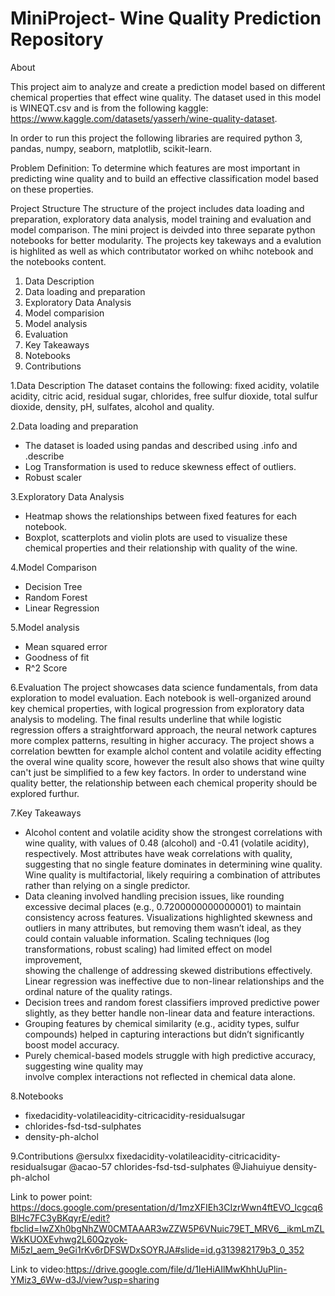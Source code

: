 # MiniProject- Wine Quality Prediction Repository

About

This project aim to analyze and create a prediction model based on different chemical properties that effect wine quality. The dataset used in this model is WINEQT.csv and is from the following kaggle: https://www.kaggle.com/datasets/yasserh/wine-quality-dataset.

In order to run this project the following libraries are required python 3, pandas, numpy, seaborn, matplotlib, scikit-learn.

Problem Definition:  To determine which features are most important in predicting wine quality and to build an effective classification model based on these properties.

Project Structure
The structure of the project includes data loading and preparation, exploratory data analysis, model training and evaluation and model comparison. The mini project is deivded into three separate python notebooks for better modularity. The projects key takeways and a evalution is highlited as well as which contributator worked on whihc notebook and the notebooks content. 

1. Data Description
2. Data loading and preparation
3. Exploratory Data Analysis
4. Model comparision
5. Model analysis
6. Evaluation
7. Key Takeaways
8. Notebooks
9. Contributions


1.Data Description
The dataset contains the following: fixed acidity, volatile acidity, citric acid, residual sugar, chlorides, free sulfur dioxide, total sulfur dioxide, density, pH, sulfates, alcohol and quality.

2.Data loading and preparation
- The dataset is loaded using pandas and described using .info and .describe
- Log Transformation is used to reduce skewness effect of outliers.
- Robust scaler

3.Exploratory Data Analysis
- Heatmap shows the relationships between fixed features for each notebook.
- Boxplot, scatterplots and violin plots are used to visualize these chemical properties and their relationship with quality of the wine.

4.Model Comparison  
- Decision Tree
- Random Forest
- Linear Regression

5.Model analysis
- Mean squared error
- Goodness of fit
- R^2 Score

6.Evaluation
The project showcases data science fundamentals, from data exploration to model evaluation. Each notebook is well-organized around key chemical properties, with logical progression from exploratory data analysis to modeling. The final results underline that while logistic regression offers a straightforward approach, the neural network captures more complex patterns, resulting in higher accuracy. The project shows a correlation bewtten for example alchol content and volatile acidity effecting the overal wine quality score, however the result also shows that wine quilty can't just be simplified to a few key factors. In order to understand wine quality better, the relationship between each chemical properity should be explored furthur. 

7.Key Takeaways
- Alcohol content and volatile acidity show the strongest correlations with wine quality, with values of   0.48 (alcohol) and -0.41 (volatile acidity), respectively.
  Most attributes have weak correlations with quality, suggesting that no single feature dominates in      determining wine quality.
  Wine quality is multifactorial, likely requiring a combination of attributes rather than relying on a    single predictor.
- Data cleaning involved handling precision issues, like rounding excessive decimal places (e.g.,          0.7200000000000001) to maintain consistency across features.
  Visualizations highlighted skewness and outliers in many attributes, but removing them wasn’t ideal,     as they could contain valuable information.
  Scaling techniques (log transformations, robust scaling) had limited effect on model improvement,      
  showing the challenge of addressing skewed distributions effectively.
  Linear regression was ineffective due to non-linear relationships and the ordinal nature of the 
  quality   ratings.
- Decision trees and random forest classifiers improved predictive power slightly, as they better handle   non-linear data and feature interactions.
- Grouping features by chemical similarity (e.g., acidity types, sulfur compounds) helped in capturing     interactions but didn’t significantly boost model accuracy.
- Purely chemical-based models struggle with high predictive accuracy, suggesting wine quality may       
  involve complex interactions not reflected in chemical data alone.

8.Notebooks
- fixedacidity-volatileacidity-citricacidity-residualsugar
- chlorides-fsd-tsd-sulphates
- density-ph-alchol

9.Contributions
  @ersulxx fixedacidity-volatileacidity-citricacidity-residualsugar
  @acao-57  chlorides-fsd-tsd-sulphates
  @Jiahuiyue  density-ph-alchol

Link to power point: https://docs.google.com/presentation/d/1mzXFIEh3CIzrWwn4ftEVO_lcgcq6BlHc7FC3yBKqyrE/edit?fbclid=IwZXh0bgNhZW0CMTAAAR3wZZW5P6VNuic79ET_MRV6__ikmLmZLWkKUOXEvhwg2L60Qzyok-Mi5zI_aem_9eGi1rKv6rDFSWDxSOYRJA#slide=id.g313982179b3_0_352

Link to video:https://drive.google.com/file/d/1IeHiAIlMwKhhUuPlin-YMiz3_6Ww-d3J/view?usp=sharing
